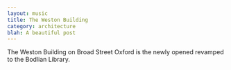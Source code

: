 ```yaml
---
layout: music
title: The Weston Building
category: architecture
blah: A beautiful post
---
```


The Weston Building on Broad Street Oxford is the newly opened revamped to the Bodlian Library.
